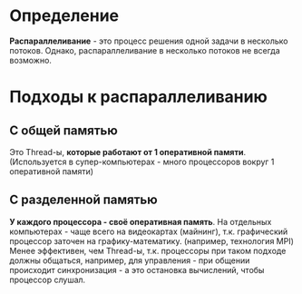 # Определение
**Распараллеливание** - это процесс решения одной задачи в несколько потоков. Однако, распараллеливание в несколько потоков не всегда возможно.
# Подходы к распараллеливанию
## С общей памятью
Это Thread-ы, **которые работают от 1 оперативной памяти**. (Используется в супер-компьютерах - много процессоров вокруг 1 оперативной памяти)
## С разделенной памятью
**У каждого процессора - своё оперативная память**. На отдельных компьютерах - чаще всего на видеокартах (майнинг), т.к. графический процессор заточен на графику-математику. (например, технология MPI)
Менее эффективен, чем Thread-ы, т.к. процессоры при таком подходе должны общаться, например, для управления - при общении происходит синхронизация - а это остановка вычислений, чтобы процессор слушал.